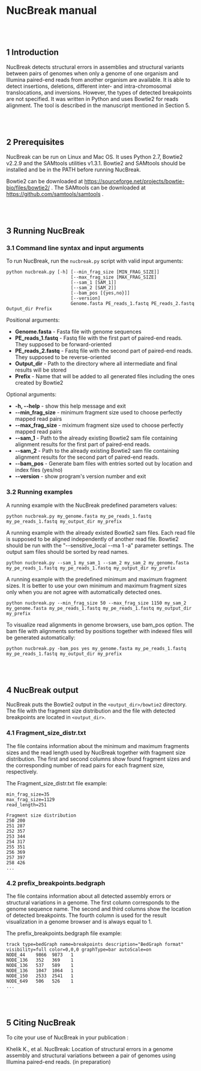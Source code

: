 # NucBreak manual

<br><br>
## 1 Introduction
NucBreak detects structural errors in assemblies and structural variants between pairs of genomes when only a genome of one organism and Illumina paired-end reads from another organism are available. It is able to detect insertions, deletions, different inter- and intra-chromosomal translocations, and inversions. However, the types of detected breakpoints are not specified. It was written in Python and uses Bowtie2 for reads alignment. The tool is described in the manuscript mentioned in Section 5. 

<br><br>
## 2 Prerequisites
NucBreak can be run on Linux and Mac OS. It uses Python 2.7, Bowtie2 v2.2.9 and the SAMtools utilities v1.3.1. Bowtie2 and SAMtools should be installed and be in the PATH before running NucBreak.

Bowtie2 can be downloaded at https://sourceforge.net/projects/bowtie-bio/files/bowtie2/ . 
The SAMtools can be downloaded at https://github.com/samtools/samtools .

<br><br>
## 3 Running NucBreak
### 3.1 Command line syntax and input arguments
To run NucBreak, run the `nucbreak.py` script with valid input arguments:

```
python nucbreak.py [-h] [--min_frag_size [MIN_FRAG_SIZE]]
                        [--max_frag_size [MAX_FRAG_SIZE]
                        [--sam_1 [SAM_1]]
                        [--sam_2 [SAM_2]] 
                        [--bam_pos [{yes,no}]] 
                        [--version]
                        Genome.fasta PE_reads_1.fastq PE_reads_2.fastq Output_dir Prefix
```

Positional arguments:

* **Genome.fasta** - Fasta file with genome sequences
* **PE_reads_1.fastq** - Fastq file with the first part of paired-end reads. They supposed to be forward-oriented
* **PE_reads_2.fastq** - Fastq file with the second part of paired-end reads. They supposed to be reverse-oriented
* **Output_dir** - Path to the directory where all intermediate and final results will be stored
* **Prefix** - Name that will be added to all generated files including the ones created by Bowtie2

Optional arguments:

* **-h, --help** - show this help message and exit
* **--min_frag_size** - minimum fragment size used to choose perfectly mapped read pairs
* **--max_frag_size** - miximum fragment size used to choose perfectly mapped read pairs
* **--sam_1** - Path to the already existing Bowtie2 sam file containing alignment results for the first part of paired-end reads.
* **--sam_2** - Path to the already existing Bowtie2 sam file containing alignment results for the second part of paired-end reads.
* **--bam_pos** - Generate bam files with entries sorted out by location and index files (yes/no)
* **--version** - show program's version number and exit


### 3.2 Running examples
A running example with the NucBreak predefined parameters values:

```
python nucbreak.py my_genome.fasta my_pe_reads_1.fastq my_pe_reads_1.fastq my_output_dir my_prefix
```


A running example with the already existed Bowtie2 sam files. Each read file is supposed to be aligned independently of another read file. Bowtie2 should be run with the  "--sensitive_local --ma 1 -a" parameter settings. The output sam files should be sorted by read names.

```
python nucbreak.py --sam_1 my_sam_1 --sam_2 my_sam_2 my_genome.fasta my_pe_reads_1.fastq my_pe_reads_1.fastq my_output_dir my_prefix
```

A running example with the predefined minimum and maximum fragment sizes. It is better to use your own minimum and maximum fragment sizes only when you are not agree with automatically detected ones.

```
python nucbreak.py --min_frag_size 50 --max_frag_size 1150 my_sam_2 my_genome.fasta my_pe_reads_1.fastq my_pe_reads_1.fastq my_output_dir my_prefix
```

To visualize read alignments in genome browsers, use bam_pos option. The bam file with alignments sorted by positions together with indexed files will be generated automatically:
```
python nucbreak.py -bam_pos yes my_genome.fasta my_pe_reads_1.fastq my_pe_reads_1.fastq my_output_dir my_prefix
```

<br><br>
## 4 NucBreak output
NucBreak puts the Bowtie2 output in the `<output_dir>/bowtie2` directory. The file with the fragment size distribution and the file with detected breakpoints are located in `<output_dir>`. 


### 4.1 Fragment_size_distr.txt
The file contains information about the minimum and maximum fragments sizes and the read length used by NucBreak together with fragment size distribution. The first and second columns show found fragment sizes and the corresponding number of read pairs for each fragment size, respectively.

The Fragment_size_distr.txt file example:
```
min_frag_size=35
max_frag_size=1129
read_length=251

Fragment size distribution
250	200
251	287
252	357
253	344
254	317
255	351
256	369
257	397
258	426
...
```


### 4.2 prefix_breakpoints.bedgraph
The file contains information about all detected assembly errors or structural variations in a genome.  The first column corresponds to the genome sequence name. The second and third columns show the location of detected breakpoints. The fourth column is used for the result visualization in a genome browser and is always equal to 1. 


The prefix_breakpoints.bedgraph file example:
```
track type=bedGraph name=breakpoints description="BedGraph format" visibility=full color=0,0,0 graphType=bar autoScale=on
NODE_44	   9866	 9873	1
NODE_136   352	 369	1
NODE_136   537	 589	1
NODE_136   1047	 1064	1
NODE_150   2533	 2541	1
NODE_649   506	 526	1
...
```

<br><br>
## 5 Citing NucBreak
To cite your use of NucBreak in your publication :

Khelik K., et al. NucBreak: Location of structural errors in a genome assembly and structural variations between a pair of genomes using Illumina paired-end reads. (in preparation) 





